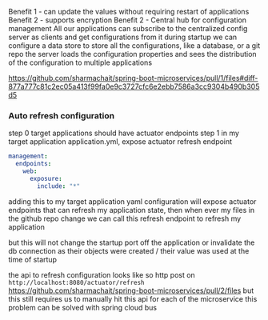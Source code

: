 Benefit 1 - can update the values without requiring restart of applications
Benefit 2 - supports encryption
Benefit 2 - Central hub for configuration management
All our applications can subscribe to the centralized config server as clients and get configurations from it during startup
we can configure a data store to store all the configurations, like a database, or a git repo
the server loads the configuration properties and sees the distribution of the configuration to multiple applications

https://github.com/sharmachait/spring-boot-microservices/pull/1/files#diff-877a777c81c2ec05a413f99fa0e9c3727cfc6e2ebb7586a3cc9304b490b305d5

### Auto refresh configuration

step 0  target applications should have actuator endpoints
step 1 in my target application application.yml, expose actuator refresh endpoint

```yml
management:  
  endpoints:  
    web:  
      exposure:  
        include: "*"
```
adding this to my target application yaml configuration will expose actuator endpoints that can refresh my application state, then when ever my files in the github repo change we can call this refresh endpoint to refresh my application

but this will not change the startup port off the application or invalidate the db connection as their objects were created / their value was used at the time of startup

the api to refresh configuration looks like so
http post on
`http://localhost:8080/actuator/refresh`
https://github.com/sharmachait/spring-boot-microservices/pull/2/files
but this still requires us to manually hit this api for each of the microservice this problem can be solved with spring cloud bus
